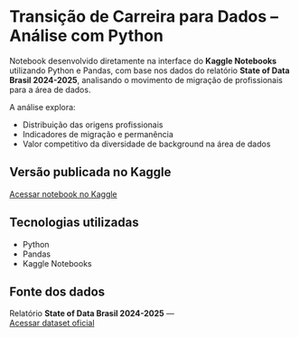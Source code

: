 # Transição de Carreira para Dados – Análise com Python

Notebook desenvolvido diretamente na interface do **Kaggle Notebooks** utilizando Python e Pandas, com base nos dados do relatório **State of Data Brasil 2024-2025**, analisando o movimento de migração de profissionais para a área de dados.

A análise explora:

- Distribuição das origens profissionais
- Indicadores de migração e permanência
- Valor competitivo da diversidade de background na área de dados

## Versão publicada no Kaggle

[Acessar notebook no Kaggle](https://www.kaggle.com/code/kerllareginasantiago/transi-o-de-carreira-para-dados)

## Tecnologias utilizadas

- Python  
- Pandas  
- Kaggle Notebooks

## Fonte dos dados

Relatório **State of Data Brasil 2024-2025** —  
[Acessar dataset oficial](https://www.kaggle.com/datasets/datahackers/state-of-data-brazil-20242025/discussion/587296?utm_source=www.datahackers.news&utm_medium=newsletter&utm_campaign=ultimos-dias-para-enviar-sua-analise-para-o-data-hackers-challenge&_bhlid=eb84dd34df5a404cd408edff7cac1be67be6360f)
